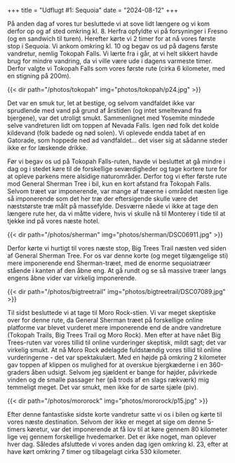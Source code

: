 +++
title = "Udflugt #1: Sequoia"
date = "2024-08-12"
+++


På anden dag af vores tur besluttede vi at sove lidt længere og vi kom derfor op og af sted omkring kl. 8. Herfra opfyldte vi på forsyninger i Fresno (og en sandwich til turen). Herefter kørte vi 2 timer for at nå vores første stop i Sequoia. Vi ankom omkring kl. 10 og begav os ud på dagens første vandretur, nemlig Tokopah Falls. Vi lærte fra i går, at vi helt sikkert havde brug for mindre vandring, da vi ville være ude i dagens varmeste timer. Derfor valgte vi Tokopah Falls som vores første rute (cirka 6 kilometer, med en stigning på 200m).

{{< dir path="/photos/tokopah" img="photos/tokopah/p24.jpg" >}}

Det var en smuk tur, let at bestige, og selvom vandfaldet ikke var sprudlende med vand på grund af årstiden (og intet smeltevand fra bjergene), var det utroligt smukt. Sammenlignet med Yosemite mindede selve vandreturen lidt om toppen af Nevada Falls. Igen nød folk det kolde kildevand (folk badede og nød solen). Vi oplevede endda tabet af en Gatorade, som hoppede ned ad vandfaldet... det viser sig at sådanne steder ikke er for læskende drikke.

Før vi begav os ud på Tokopah Falls-ruten, havde vi besluttet at gå mindre i dag og i stedet køre til de forskellige seværdigheder og tage kortere ture for at opleve parkens mere alsidige naturområder. Derfor tog vi efter første rute mod  General Sherman Tree i bil, kun en kort afstand fra Tokopah Falls. Selvom træet var imponerende, var mange af træerne i området næsten lige så imponerende som det her træ der eftersigende skulle være det næststørste træ målt på massefylde. Desværre nåede vi ikke at tage den længere rute her, da vi måtte videre, hvis vi skulle nå til Monterey i tide til at tjekke ind på vores næste hotel.

{{< dir path="/photos/sherman" img="photos/sherman/DSC06911.jpg" >}}

Derfor kørte vi hurtigt til vores næste stop, Big Trees Trail næsten ved siden af General Sherman Tree. For os var denne korte (og meget tilgængelige sti) mere imponerende end Sherman-træet, med de enorme sequoiatræer stående i kanten af den åbne eng. At gå rundt og se så massive træer langs engens åbne vider var virkelig imponerende.

{{< dir path="/photos/bigtreetrail" img="photos/bigtreetrail/DSC07089.jpg" >}}

Til sidst besluttede vi at tage til Moro Rock-stien. Vi var meget skeptiske over for denne rute, da General Sherman træet på forskellige online platforme var blevet vurderet mere imponerende end de andre vandreture (Tokopah Trails, Big Trees Trail og Moro Rock). Men efter at have nået Big Trees-ruten var vores tillid til online vurderinger skeptisk, mildt sagt; det var virkelig smukt. At nå Moro Rock ødelagde fuldstændig vores tillid til online vurderingerne - det var spektakulært. Med en højde på omkring 2 kilometer gav toppen af klippen os mulighed for at overskue bjergkæderne i en 360-graders åben udsigt. Selvom jeg sjældent er bange for højder, påvirkede vinden og de smalle passager her (på trods af en slags rækværk) mig temmeligt meget. Det var smukt, men ikke for de sarte sjæle (piv).

{{< dir path="/photos/mororock" img="photos/mororock/p15.jpg" >}}

Efter denne fantastiske sidste korte vandretur satte vi os i bilen og kørte til vores næste destination. Selvom der ikke er meget at sige om denne 5-timers køretur, var det imponerende at få lov til at køre gennem 80 kilometer lige vej gennem forskellige hvedemarker. Det er ikke noget, man oplever hver dag. Således afsluttede vi vores anden dag igen omkring kl. 23, efter at have kørt omkring 7 timer og tilbagelagt cirka 530 kilometer.
